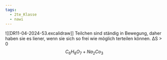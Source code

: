 ```yaml
---
tags:
  - 2te_Klasse
  - nawi
---
```

![[DR11-04-2024-53.excalidraw]]
Teilchen sind ständig in Bewegung, daher haben sie es liener, wenn sie sich so frei wie möglich terteilen können. 
ΔS > 0
$$C_{6}H_{8}O_{7}+Na_{2}Co_{3}$$